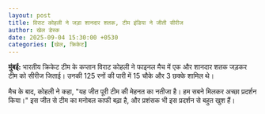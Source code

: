 ```yaml
---
layout: post
title: विराट कोहली ने जड़ा शानदार शतक, टीम इंडिया ने जीती सीरीज
author: खेल डेस्क
date: 2025-09-04 15:30:00 +0530
categories: [खेल, क्रिकेट]
---
```


**मुंबई:** भारतीय क्रिकेट टीम के कप्तान विराट कोहली ने फाइनल मैच में एक और शानदार शतक जड़कर टीम को सीरीज जिताई। उनकी 125 रनों की पारी में 15 चौके और 3 छक्के शामिल थे।

मैच के बाद, कोहली ने कहा, "यह जीत पूरी टीम की मेहनत का नतीजा है। हम सबने मिलकर अच्छा प्रदर्शन किया।" इस जीत से टीम का मनोबल काफी बढ़ा है, और प्रशंसक भी इस प्रदर्शन से बहुत खुश हैं।
